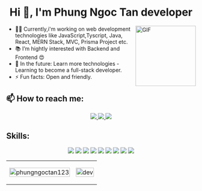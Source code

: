 <h1 align="center">Hi 👋, I'm Phung Ngoc Tan developer</h1>
<img align="right" alt="GIF" height="160px" src="https://media.giphy.com/media/ES4Vcv8zWfIt2/giphy.gif" />


- 👨‍💻 Currently,i'm working on web development technologies like JavaScript,Tyscript, Java, React, MERN Stack, MVC, Prisma Project etc.
- 📚 I’m hightly interested with Backend and Frontend 😍
- 🎯 In the future: Learn more technologies - Learning to become a full-stack developer.
- ⚡ Fun facts: Open and friendly.


## 📫 How to reach me:

<p align="center">
  <a href="https://www.facebook.com/01.tien" alt="Facebook">
    <img src="https://img.icons8.com/fluent/48/000000/facebook-new.png" target="_blank" />
  </a> 
  <a href="https://github.com/PhungNgocTan123" alt="Github">
    <img src="https://img.icons8.com/fluent/48/000000/github.png"/>
  </a> 
  <a href="mailto:phungngoctandev@gmail.com" alt="Email">
    <img src="https://img.icons8.com/fluent/48/000000/mailing.png"/>
  </a>
</p>

## Skills:
<p align="center">
  <img src="https://img.icons8.com/color/48/228BE6/javascript--v1.png"/>
  <img src="https://img.icons8.com/ios-filled/50/228BE6/typescript.png"/>
  <img src="https://img.icons8.com/ios/50/228BE6/java-coffee-cup-logo--v1.png"/>
  <img src="https://img.icons8.com/color/48/000000/mysql-logo.png"/>
  <img src="https://img.icons8.com/external-tal-revivo-bold-tal-revivo/24/228BE6/external-mongodb-a-cross-platform-document-oriented-database-program-logo-bold-tal-revivo.png"/>
  <img src="https://img.icons8.com/color/48/000000/mongodb.png"/>
  <img src="https://img.icons8.com/color/48/000000/git.png"/>
  <img src="https://img.icons8.com/color/48/000000/github-2.png"/>
  <img src="https://img.icons8.com/color/48/000000/visual-studio-code-2019.png"/>
</p>

<table style="width:100%;">
  <tr>
    <td>
      <img src="https://github-readme-stats.vercel.app/api/top-langs/?username=phungngoctan123&bg_color=FFFFFF00&text_color=179fa3&layout=compact&hide=CSS&langs_count=10&custom_title=Top%20ngôn%20ngữ%20được%20dùng" alt="phungngoctan123" width="100%"/>
    </td>
    <td>
      <p align="center"> 
        <img src="https://cdn.dribbble.com/users/1059583/screenshots/4171367/coding-freak.gif" alt="dev" width="100%"/>
      </p>
    </td>
  </tr>
</table>
